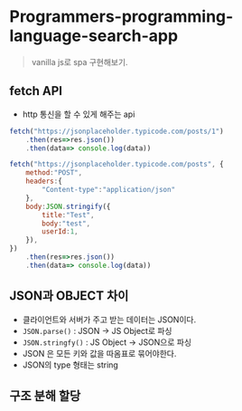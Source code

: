 # Programmers-programming-language-search-app
> vanilla js로 spa 구현해보기.

## fetch API
- http 통신을 할 수 있게 해주는 api
```jsx
fetch("https://jsonplaceholder.typicode.com/posts/1")
    .then(res=>res.json())
    .then(data=> console.log(data))
```
```jsx
fetch("https://jsonplaceholder.typicode.com/posts", {
    method:"POST",
    headers:{
        "Content-type":"application/json"
    },
    body:JSON.stringify({
        title:"Test",
        body:"test",
        userId:1,
    }),
})
    .then(res=>res.json())
    .then(data=> console.log(data))
```

## JSON과 OBJECT 차이
- 클라이언트와 서버가 주고 받는 데이터는 JSON이다.
- `JSON.parse()` : JSON -> JS Object로 파싱
- `JSON.stringfy()` : JS Object -> JSON으로 파싱
- JSON 은 모든 키와 값을 따옴표로 묶어야한다.
- JSON의 type 형태는 string

## 구조 분해 할당
